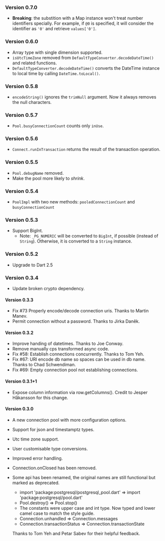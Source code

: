 ### Version 0.7.0

* **Breaking**: the substition with a Map instance won't treat number identifiers specially. For example, if `@0` is specified, it will consider the identifier as `'0'` and retrieve `values['0']`.

### Version 0.6.0

* Array type with single dimension supported.
* `isUtcTimeZone` removed from `DefaultTypeConverter.decodeDateTime()` and related functions.
* `DefaultTypeConverter.decodeDateTime()` converts the DateTime instance to local time by calling `DateTime.toLocal()`.

### Version 0.5.8

* `encodeString()` ignores the `trimNull` argument. Now it always removes the null characters.

### Version 0.5.7

* `Pool.busyConnectionCount` counts only `inUse`.

### Version 0.5.6

* `Connect.runInTransaction` returns the result of the transaction operation.

### Version 0.5.5

* `Pool.debugName` removed.
* Make the pool more likely to *shrink*.

### Version 0.5.4

* `PoolImpl` with two new methods: `pooledConnectionCount` and `busyConnectionCount`

### Version 0.5.3

* Support BigInt.
    * Note: `_PG_NUMERIC` will be converted to `BigInt`, if possible (instead of `String`). Otherwise, it is converted to a `String` instance.

### Version 0.5.2

* Upgrade to Dart 2.5

### Version 0.3.4
 
* Update broken crypto dependency.

#### Version 0.3.3

* Fix #73 Properly encode/decode connection uris. Thanks to Martin Manev.
* Permit connection without a password. Thanks to Jirka Daněk.

#### Version 0.3.2

* Improve handing of datetimes. Thanks to Joe Conway.
* Remove manually cps transformed async code.
* Fix #58: Establish connections concurrently. Thanks to Tom Yeh.
* Fix #67: URI encode db name so spaces can be used in db name. Thanks to Chad Schwendiman.
* Fix #69: Empty connection pool not establishing connections.

#### Version 0.3.1+1

* Expose column information via row.getColumns(). Credit to Jesper Håkansson for this change.

#### Version 0.3.0

* A new connection pool with more configuration options.
* Support for json and timestamptz types.
* Utc time zone support.
* User customisable type conversions.
* Improved error handling.
* Connection.onClosed has been removed.
* Some api has been renamed, the original names are still functional but marked as deprecated.
    * import 'package:postgresql/postgresql_pool.dart'  =>  import 'package:postgresql/pool.dart'
    * Pool.destroy() => Pool.stop()
    * The constants were upper case and int type. Now typed and lower camel case to match the style guide.
    * Connection.unhandled => Connection.messages
    * Connection.transactionStatus => Connection.transactionState

  Thanks to Tom Yeh and Petar Sabev for their helpful feedback.
